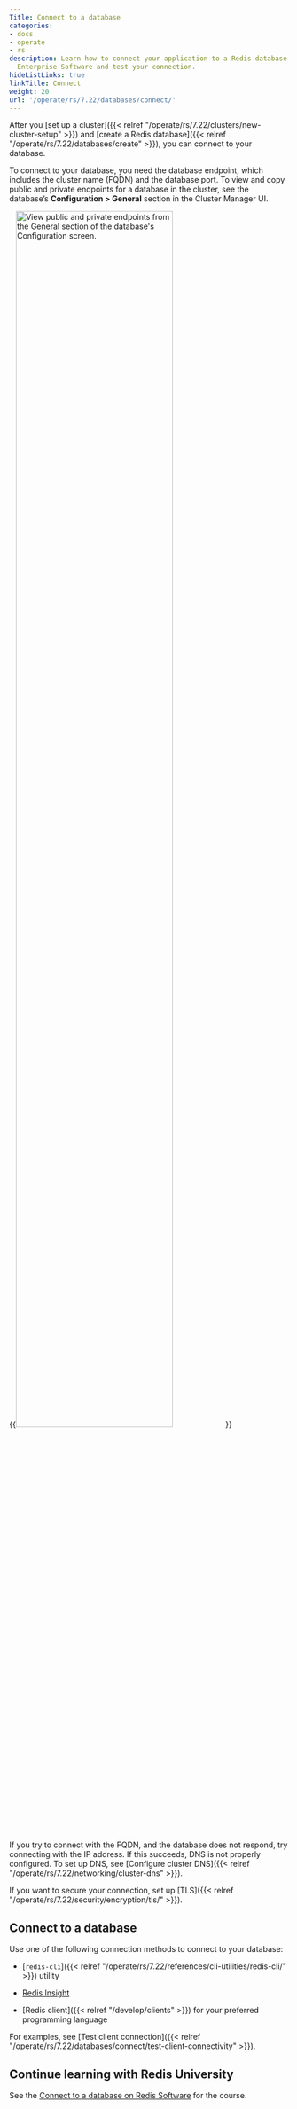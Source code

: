 ```yaml
---
Title: Connect to a database
categories:
- docs
- operate
- rs
description: Learn how to connect your application to a Redis database hosted by Redis
  Enterprise Software and test your connection.
hideListLinks: true
linkTitle: Connect
weight: 20
url: '/operate/rs/7.22/databases/connect/'
---
```


After you [set up a cluster]({{< relref "/operate/rs/7.22/clusters/new-cluster-setup" >}}) and [create a Redis database]({{< relref "/operate/rs/7.22/databases/create" >}}), you can connect to your database.

To connect to your database, you need the database endpoint, which includes the cluster name (FQDN) and the database port. To view and copy public and private endpoints for a database in the cluster, see the database’s **Configuration > General** section in the Cluster Manager UI.

{{<image filename="images/rs/screenshots/databases/config-general-endpoints.png" width="75%" alt="View public and private endpoints from the General section of the database's Configuration screen." >}}

If you try to connect with the FQDN, and the database does not respond, try connecting with the IP address. If this succeeds, DNS is not properly configured. To set up DNS, see [Configure cluster DNS]({{< relref "/operate/rs/7.22/networking/cluster-dns" >}}).

If you want to secure your connection, set up [TLS]({{< relref "/operate/rs/7.22/security/encryption/tls/" >}}).

## Connect to a database

Use one of the following connection methods to connect to your database:

- [`redis-cli`]({{< relref "/operate/rs/7.22/references/cli-utilities/redis-cli/" >}}) utility

- [Redis Insight](https://redis.com/redis-enterprise/redis-insight/)

- [Redis client]({{< relref "/develop/clients" >}}) for your preferred programming language

For examples, see [Test client connection]({{< relref "/operate/rs/7.22/databases/connect/test-client-connectivity" >}}).

## Continue learning with Redis University

See the [Connect to a database on Redis Software](https://university.redis.io/course/zyxx6fdkcm5ahd) for the course.
